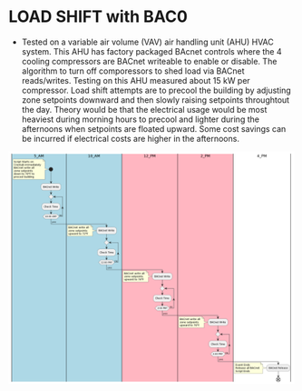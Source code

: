 # LOAD SHIFT with BAC0


* Tested on a variable air volume (VAV) air handling unit (AHU) HVAC system. This AHU has factory packaged BAcnet controls where the 4 cooling compressors are BACnet writeable to enable or disable. The algorithm to turn off comporessors to shed load via BACnet reads/writes. Testing on this AHU measured about 15 kW per compressor. Load shift attempts are to precool the building by adjusting zone setpoints downward and then slowly raising setpoints throughtout the day. Theory would be that the electrical usage would be most heaviest during morning hours to precool and lighter during the afternoons when setpoints are floated upward. Some cost savings can be incurred if electrical costs are higher in the afternoons.



![alg](snips/load_shift_alg.png)